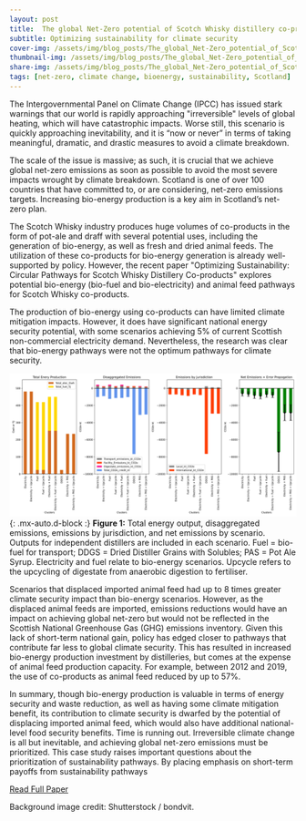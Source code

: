 ```yaml
---
layout: post
title:  The global Net-Zero potential of Scotch Whisky distillery co-products
subtitle: Optimizing sustainability for climate security
cover-img: /assets/img/blog_posts/The_global_Net-Zero_potential_of_Scotch_Whisky_distillery_co-products/whisky.jpg
thumbnail-img: /assets/img/blog_posts/The_global_Net-Zero_potential_of_Scotch_Whisky_distillery_co-products/whisky_fig1.png
share-img: /assets/img/blog_posts/The_global_Net-Zero_potential_of_Scotch_Whisky_distillery_co-products/whisky.jpg
tags: [net-zero, climate change, bioenergy, sustainability, Scotland]
---
```


The Intergovernmental Panel on Climate Change (IPCC) has issued stark warnings that our world is rapidly approaching "irreversible" levels of global heating, which will have catastrophic impacts. Worse still, this scenario is quickly approaching inevitability, and it is “now or never” in terms of taking meaningful, dramatic, and drastic measures to avoid a climate breakdown.

The scale of the issue is massive; as such, it is crucial that we achieve global net-zero emissions as soon as possible to avoid the most severe impacts wrought by climate breakdown. Scotland is one of over 100 countries that have committed to, or are considering, net-zero emissions targets. Increasing bio-energy production is a key aim in Scotland’s net-zero plan.

The Scotch Whisky industry produces huge volumes of co-products in the form of pot-ale and draff with several potential uses, including the generation of bio-energy, as well as fresh and dried animal feeds. The utilization of these co-products for bio-energy generation is already well-supported by policy. However, the recent paper "Optimizing Sustainability: Circular Pathways for Scotch Whisky Distillery Co-products" explores potential bio-energy (bio-fuel and bio-electricity) and animal feed pathways for Scotch Whisky co-products.

The production of bio-energy using co-products can have limited climate mitigation impacts. However, it does have significant national energy security potential, with some scenarios achieving 5% of current Scottish non-commercial electricity demand. Nevertheless, the research was clear that bio-energy pathways were not the optimum pathways for climate security.

![Figure1](../assets/img/blog_posts/The_global_Net-Zero_potential_of_Scotch_Whisky_distillery_co-products/whisky_fig1.png){: .mx-auto.d-block :}
**Figure 1:**  Total energy output, disaggregated emissions, emissions by jurisdiction, and net emissions by scenario. Outputs for independent distillers are included in each scenario. Fuel = bio-fuel for transport; DDGS = Dried Distiller Grains with Solubles; PAS = Pot Ale Syrup. Electricity and fuel relate to bio-energy scenarios. Upcycle refers to the upcycling of digestate from anaerobic digestion to fertiliser.

Scenarios that displaced imported animal feed had up to 8 times greater climate security impact than bio-energy scenarios. However, as the displaced animal feeds are imported, emissions reductions would have an impact on achieving global net-zero but would not be reflected in the Scottish National Greenhouse Gas (GHG) emissions inventory. Given this lack of short-term national gain, policy has edged closer to pathways that contribute far less to global climate security. This has resulted in increased bio-energy production investment by distilleries, but comes at the expense of animal feed production capacity. For example, between 2012 and 2019, the use of co-products as animal feed reduced by up to 57%.

In summary, though bio-energy production is valuable in terms of energy security and waste reduction, as well as having some climate mitigation benefit, its contribution to climate security is dwarfed by the potential of displacing imported animal feed, which would also have additional national-level food security benefits. Time is running out. Irreversible climate change is all but inevitable, and achieving global net-zero emissions must be prioritized. This case study raises important questions about the prioritization of sustainability pathways. By placing emphasis on short-term payoffs from sustainability pathways

[Read Full Paper](bit.ly/JHICircularPathways)

<footer>
  Background image credit: Shutterstock / bondvit.
</footer>